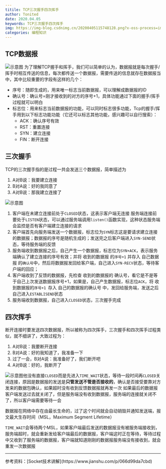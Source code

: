 ```yaml
---
titile: TCP三次握手四次挥手
author: Tonited
date: 2020.04.05
keywords: TCP三次握手四次挥手
img: https://img-blog.csdnimg.cn/20200405115748128.png?x-oss-process=image/watermark,type_ZmFuZ3poZW5naGVpdGk,shadow_10,text_aHR0cHM6Ly9ibG9nLmNzZG4ubmV0L3dlaXhpbl80MzU1MzY5NA==,size_16,color_FFFFFF,t_70
categories: 编程知识
---
```


## TCP数据报

![示意图](https://img-blog.csdnimg.cn/20200405112825785.png?x-oss-process=image/watermark,type_ZmFuZ3poZW5naGVpdGk,shadow_10,text_aHR0cHM6Ly9ibG9nLmNzZG4ubmV0L3dlaXhpbl80MzU1MzY5NA==,size_16,color_FFFFFF,t_70)
为了理解TCP握手和挥手，我们可以简单的认为，数据报就是每次握手/挥手时相互传送的信息，每次都传送一个数据报，需要传送的信息就存在数据报当中，其中比较重要的字段有这样的几个：

- 序号：随即生成的，用来唯一标志当前数据报，可以理解成数据报的ID
- 确认号：确认号=刚才接收到的对方的序号+1，具体功能通过下面的握手/挥手过程就可以明白
- 标志位：用来标志当前数据报的功能，可以同时标志很多功能，Tcp的握手/挥手用到以下标志功能功能（它还可以标志其他功能，感兴趣可以自行搜索）：
	- ACK：确认序号有效
	- RST：重置连接
	- SYN：建立连接
	- FIN：断开连接

## 三次握手
TCP的三次握手指的是过程一共会发送三个数据报，简单描述为

1. A对B说：我要建立连接
2. B对A说：好的我同意了
3. A对B说：那我建立连接了

![示意图](https://img-blog.csdnimg.cn/20200405115748128.png?x-oss-process=image/watermark,type_ZmFuZ3poZW5naGVpdGk,shadow_10,text_aHR0cHM6Ly9ibG9nLmNzZG4ubmV0L3dlaXhpbl80MzU1MzY5NA==,size_16,color_FFFFFF,t_70)
1. 客户端在未建立连接前处于`CLOSED`状态，这表示客户端无连接
	服务端连接前要处于`LISTEN`状态，可以通过服务端调用`listen()`函数实现，这种状态服务端会监控是否有客户端建立连接的请求
2. 客户端首先向服务端发送一个数据报，标志位为`SYN`标志这是要请求建立连接的数据报；数据报的序号是随机生成的；发送完之后客户端进入`SYN-SEND`状态，等待服务端的反馈
3. 服务端收到数据报之后，自己产生一个数据报，标志位为`SYN+ACK`，表示服务端确认了建立连接的序号有效；并将 收到的数据报 的`序号+1` 并存入 自己数据报 的`确认号`中，然后将数据报发回给客户端，自己进入`SYN-RECV`状态，等待客户端的回应；
4. 客户端收到了反馈的数据报，先检查 收到的数据报的 确认号，看它是不是等于自己上次发送数据报序号+1，如果是，自己产生数据报，标志位`ACK`，将 收到数据报的`序号+1 `存入 自己的数据报的确认号 中，发回给服务端，发送之后自己进入`ESTABLISEND`状态
5. 服务端收到数据报，自己进入`CLOSED`状态，三次握手完成

## 四次挥手
断开连接时要发送四次数据报，所以被称为四次挥手，三次握手和四次挥手过程类似，就不细讲了，大致过程为：
1. A对B说：我要断开连接
2. B对A说：好的我知道了，我准备一下
3. 过了一会，B对A说：我准备好了，我们断开吧
4. A对B说：好的，我断开了

![示意图](https://img-blog.csdnimg.cn/20200405123227125.png?x-oss-process=image/watermark,type_ZmFuZ3poZW5naGVpdGk,shadow_10,text_aHR0cHM6Ly9ibG9nLmNzZG4ubmV0L3dlaXhpbl80MzU1MzY5NA==,size_16,color_FFFFFF,t_70)他没有直接`CLOSED`而是先进入`TIME_WAIT`状态，等待一段时间再`CLOSED`关闭连接，原因是数据报的发送是**只管发送不管是否接收的**，确认是否接受要靠对方发来的数据包确认，如果超时没有收到反馈数据报就再发一次
如果最后的数据报客户端发送过去就关闭了，但是服务端没有收到数据报，服务端的连接就关闭不了，所以客户端需要等待一会

数据报在网络中存在由最长生命的，过了这个时间就会自动销毁并通知发送端，报文最大生存时间（MSL，Maximum Segment Lifetime）

`TIME_WAIT`会等待两个MSL，如果客户端最后发送的数据报没有被服务端接收到，服务端超时，就会重新发给客户端最后的数据报，客户端这时正在等待，等待过程中又收到了服务端的数据报，客户端就知道刚刚的数据报服务端没有接收到，就会重发一次数据报

<hr/>
参考资料：[Socket技术讲解](https://www.jianshu.com/p/066d99da7cbd)